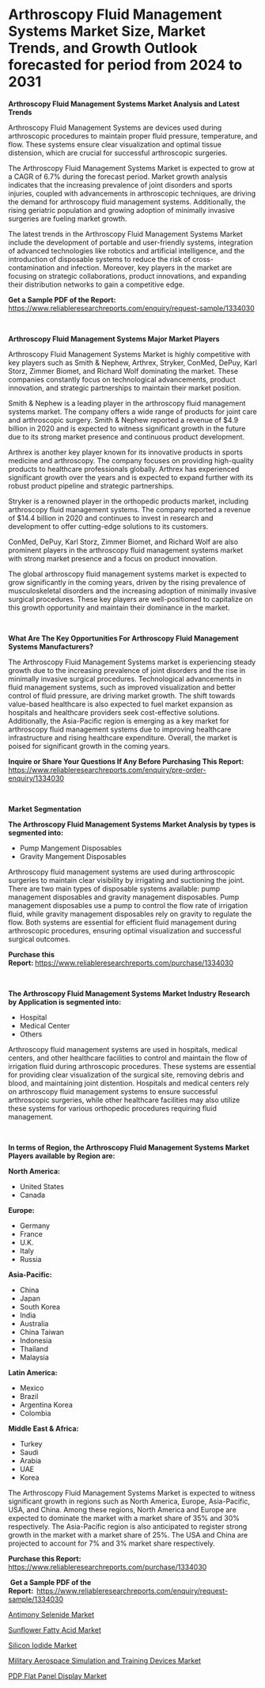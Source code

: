 <p><h1>Arthroscopy Fluid Management Systems Market Size, Market Trends, and Growth Outlook forecasted for period from 2024 to 2031</h1></p><p><strong>Arthroscopy Fluid Management Systems Market Analysis and Latest Trends</strong></p>
<p><p>Arthroscopy Fluid Management Systems are devices used during arthroscopic procedures to maintain proper fluid pressure, temperature, and flow. These systems ensure clear visualization and optimal tissue distension, which are crucial for successful arthroscopic surgeries.</p><p>The Arthroscopy Fluid Management Systems Market is expected to grow at a CAGR of 6.7% during the forecast period. Market growth analysis indicates that the increasing prevalence of joint disorders and sports injuries, coupled with advancements in arthroscopic techniques, are driving the demand for arthroscopy fluid management systems. Additionally, the rising geriatric population and growing adoption of minimally invasive surgeries are fueling market growth.</p><p>The latest trends in the Arthroscopy Fluid Management Systems Market include the development of portable and user-friendly systems, integration of advanced technologies like robotics and artificial intelligence, and the introduction of disposable systems to reduce the risk of cross-contamination and infection. Moreover, key players in the market are focusing on strategic collaborations, product innovations, and expanding their distribution networks to gain a competitive edge.</p></p>
<p><strong>Get a Sample PDF of the Report:&nbsp;</strong> <a href="https://www.reliableresearchreports.com/enquiry/request-sample/1334030">https://www.reliableresearchreports.com/enquiry/request-sample/1334030</a></p>
<p>&nbsp;</p>
<p><strong>Arthroscopy Fluid Management Systems Major Market Players</strong></p>
<p><p>Arthroscopy Fluid Management Systems Market is highly competitive with key players such as Smith & Nephew, Arthrex, Stryker, ConMed, DePuy, Karl Storz, Zimmer Biomet, and Richard Wolf dominating the market. These companies constantly focus on technological advancements, product innovation, and strategic partnerships to maintain their market position.</p><p>Smith & Nephew is a leading player in the arthroscopy fluid management systems market. The company offers a wide range of products for joint care and arthroscopic surgery. Smith & Nephew reported a revenue of $4.9 billion in 2020 and is expected to witness significant growth in the future due to its strong market presence and continuous product development.</p><p>Arthrex is another key player known for its innovative products in sports medicine and arthroscopy. The company focuses on providing high-quality products to healthcare professionals globally. Arthrex has experienced significant growth over the years and is expected to expand further with its robust product pipeline and strategic partnerships.</p><p>Stryker is a renowned player in the orthopedic products market, including arthroscopy fluid management systems. The company reported a revenue of $14.4 billion in 2020 and continues to invest in research and development to offer cutting-edge solutions to its customers.</p><p>ConMed, DePuy, Karl Storz, Zimmer Biomet, and Richard Wolf are also prominent players in the arthroscopy fluid management systems market with strong market presence and a focus on product innovation.</p><p>The global arthroscopy fluid management systems market is expected to grow significantly in the coming years, driven by the rising prevalence of musculoskeletal disorders and the increasing adoption of minimally invasive surgical procedures. These key players are well-positioned to capitalize on this growth opportunity and maintain their dominance in the market.</p></p>
<p>&nbsp;</p>
<p><strong>What Are The Key Opportunities For Arthroscopy Fluid Management Systems Manufacturers?</strong></p>
<p><p>The Arthroscopy Fluid Management Systems market is experiencing steady growth due to the increasing prevalence of joint disorders and the rise in minimally invasive surgical procedures. Technological advancements in fluid management systems, such as improved visualization and better control of fluid pressure, are driving market growth. The shift towards value-based healthcare is also expected to fuel market expansion as hospitals and healthcare providers seek cost-effective solutions. Additionally, the Asia-Pacific region is emerging as a key market for arthroscopy fluid management systems due to improving healthcare infrastructure and rising healthcare expenditure. Overall, the market is poised for significant growth in the coming years.</p></p>
<p><strong>Inquire or Share Your Questions If Any Before Purchasing This Report:</strong> <a href="https://www.reliableresearchreports.com/enquiry/pre-order-enquiry/1334030">https://www.reliableresearchreports.com/enquiry/pre-order-enquiry/1334030</a></p>
<p>&nbsp;</p>
<p><strong>Market Segmentation</strong></p>
<p><strong>The Arthroscopy Fluid Management Systems Market Analysis by types is segmented into:</strong></p>
<p><ul><li>Pump Mangement Disposables</li><li>Gravity Mangement Disposables</li></ul></p>
<p><p>Arthroscopy fluid management systems are used during arthroscopic surgeries to maintain clear visibility by irrigating and suctioning the joint. There are two main types of disposable systems available: pump management disposables and gravity management disposables. Pump management disposables use a pump to control the flow rate of irrigation fluid, while gravity management disposables rely on gravity to regulate the flow. Both systems are essential for efficient fluid management during arthroscopic procedures, ensuring optimal visualization and successful surgical outcomes.</p></p>
<p><strong>Purchase this Report:&nbsp;</strong><a href="https://www.reliableresearchreports.com/purchase/1334030">https://www.reliableresearchreports.com/purchase/1334030</a></p>
<p>&nbsp;</p>
<p><strong>The Arthroscopy Fluid Management Systems Market Industry Research by Application is segmented into:</strong></p>
<p><ul><li>Hospital</li><li>Medical Center</li><li>Others</li></ul></p>
<p><p>Arthroscopy fluid management systems are used in hospitals, medical centers, and other healthcare facilities to control and maintain the flow of irrigation fluid during arthroscopic procedures. These systems are essential for providing clear visualization of the surgical site, removing debris and blood, and maintaining joint distention. Hospitals and medical centers rely on arthroscopy fluid management systems to ensure successful arthroscopic surgeries, while other healthcare facilities may also utilize these systems for various orthopedic procedures requiring fluid management.</p></p>
<p>&nbsp;</p>
<p><strong>In terms of Region, the Arthroscopy Fluid Management Systems Market Players available by Region are:</strong></p>
<p>
    <p> <strong> North America: </strong>
        <ul>
            <li>United States</li>
            <li>Canada</li>
        </ul>
        </p> 
    <p> <strong> Europe: </strong>
        <ul>
            <li>Germany</li>
            <li>France</li>
            <li>U.K.</li>
            <li>Italy</li>
            <li>Russia</li>
        </ul>
        </p> 
    <p> <strong> Asia-Pacific: </strong>
        <ul>
            <li>China</li>
            <li>Japan</li>
            <li>South Korea</li>
            <li>India</li>
            <li>Australia</li>
            <li>China Taiwan</li>
            <li>Indonesia</li>
            <li>Thailand</li>
            <li>Malaysia</li>
        </ul>
        </p> 
    <p> <strong> Latin America: </strong>
        <ul>
            <li>Mexico</li>
            <li>Brazil</li>
            <li>Argentina Korea</li>
            <li>Colombia</li>
        </ul>
        </p> 
    <p> <strong> Middle East & Africa: </strong>
        <ul>
            <li>Turkey</li>
            <li>Saudi</li>
            <li>Arabia</li>
            <li>UAE</li>
            <li>Korea</li>
        </ul>
    </p>
    </p>
<p><p>The Arthroscopy Fluid Management Systems Market is expected to witness significant growth in regions such as North America, Europe, Asia-Pacific, USA, and China. Among these regions, North America and Europe are expected to dominate the market with a market share of 35% and 30% respectively. The Asia-Pacific region is also anticipated to register strong growth in the market with a market share of 25%. The USA and China are projected to account for 7% and 3% market share respectively.</p></p>
<p><strong>Purchase this Report: </strong><a href="https://www.reliableresearchreports.com/purchase/1334030">https://www.reliableresearchreports.com/purchase/1334030</a></p>
<p>&nbsp;<strong>Get a Sample PDF of the Report:&nbsp;&nbsp;</strong><a href="https://www.reliableresearchreports.com/enquiry/request-sample/1334030">https://www.reliableresearchreports.com/enquiry/request-sample/1334030</a></p>
<p><strong></strong></p>
<p><p><a href="https://medium.com/@judyolson40/antimony-selenide-market-size-cagr-trends-2024-2030-29f87ef89875">Antimony Selenide Market</a></p><p><a href="https://medium.com/@juliemoreno2007/sunflower-fatty-acid-market-size-market-outlook-and-market-forecast-2024-to-2031-fda1d8f52fe2">Sunflower Fatty Acid Market</a></p><p><a href="https://medium.com/@judyolson40/silicon-iodide-market-analysis-and-sze-forecasted-for-period-from-2024-to-2031-627bc0d5b552">Silicon Iodide Market</a></p><p><a href="https://issuu.com/reportprime-2/docs/military-aerospace-simulation-and-training-devices">Military Aerospace Simulation and Training Devices Market</a></p><p><a href="https://issuu.com/reportprime-2/docs/pdp-flat-panel-display-market-size-2030.pptx">PDP Flat Panel Display Market</a></p></p>